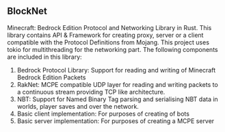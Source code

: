 ## BlockNet

Minecraft: Bedrock Edition Protocol and Networking Library in Rust. This library contains API & Framework for creating proxy, server or a client compatible with the Protocol Definitions from Mojang. This project uses tokio for multithreading for the networking part. The following components are included in this library:

1. Bedrock Protocol Library: Support for reading and writing of Minecraft Bedrock Edition Packets
2. RakNet: MCPE compatible UDP layer for reading and writing packets to a continuous stream providing TCP like architecture.
3. NBT: Support for Named Binary Tag parsing and serialising NBT data in worlds, player saves and over the network.
4. Basic client implementation: For purposes of creating of bots
5. Basic server implementation: For purposes of creating a MCPE server
